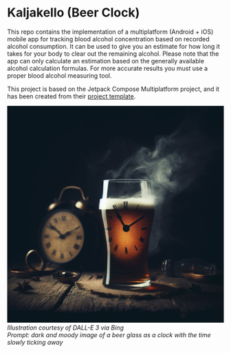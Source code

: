 # Kaljakello (Beer Clock)

This repo contains the implementation of a multiplatform (Android + iOS)
mobile app for tracking blood alcohol concentration based on recorded
alcohol consumption. It can be used to give you an estimate for how long
it takes for your body to clear out the remaining alcohol. Please note
that the app can only calculate an estimation based on the generally
available alcohol calculation formulas. For more accurate results you
must use a proper blood alcohol measuring tool.

This project is based on the Jetpack Compose Multiplatform project, and
it has been created from their
[project template](https://github.com/JetBrains/compose-multiplatform-template).

![Beer time](./beertime.jpeg)<br/>
_Illustration courtesy of DALL-E 3 via Bing_<br />
_Prompt: dark and moody image of a beer glass as a clock with the time slowly ticking away_
